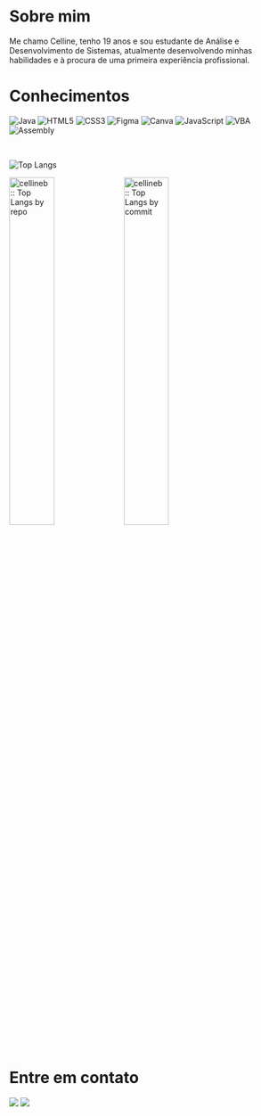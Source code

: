 # Sobre mim

Me chamo Celline, tenho 19 anos e sou estudante de Análise e Desenvolvimento de Sistemas, atualmente desenvolvendo minhas habilidades e à procura de uma primeira experiência profissional.

# Conhecimentos
![Java](https://img.shields.io/badge/java-%23ED8B00.svg?style=for-the-badge&logo=openjdk&logoColor=white)
![HTML5](https://img.shields.io/badge/html5-%23E34F26.svg?style=for-the-badge&logo=html5&logoColor=white)
![CSS3](https://img.shields.io/badge/css3-%231572B6.svg?style=for-the-badge&logo=css3&logoColor=white)
![Figma](https://img.shields.io/badge/figma-%23F24E1E.svg?style=for-the-badge&logo=figma&logoColor=white)
![Canva](https://img.shields.io/badge/Canva-%2300C4CC.svg?style=for-the-badge&logo=Canva&logoColor=white)
![JavaScript](https://img.shields.io/badge/javascript-%23323330.svg?style=for-the-badge&logo=javascript&logoColor=%23F7DF1E)
![VBA](https://img.shields.io/badge/-VBA-333333?style=flat&logo=VBA&logoColor=1572B6)
![Assembly](https://img.shields.io/badge/-Assembly-333333?style=flat&logo=Assembly&logoColor=1572B6)

<br/>

![Top Langs](https://github-readme-stats.vercel.app/api/top-langs/?username=celline&langs_count=8&theme=tokyonight&hide_border=true&)

<p >
<img width="40%" src="https://github-profile-summary-cards.vercel.app/api/cards/repos-per-language?username=cellineb&theme=tokyonight&layout=compact&hide_border=true" alt="cellineb :: Top Langs by repo" />
<img width="40%" src="https://github-profile-summary-cards.vercel.app/api/cards/most-commit-language?username=cellineb&theme=tokyonight&layout=compact&hide_border=true" alt="cellineb :: Top Langs by commit" />
</p>
  
# Entre em contato
<a href="https://www.linkedin.com/in/cellinebitencourt/" target="blank"><img src="https://custom-icon-badges.demolab.com/badge/-LinkedIn-808080?style=for-the-badge&logo=linkedin&logoColor=white"></a>
<a href="mailto:cellinebitencourt@gmail.com" target="blank"><img src="https://custom-icon-badges.demolab.com/badge/cellinebitencourt@gmail.com-808080?style=for-the-badge&logo=mention&logoColor=white"></a>


